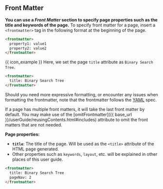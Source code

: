 ## Front Matter

**You can use a _Front Matter_ section to specify page properties such as the title and keywords of the page.** To specify front matter for a page, insert a `<frontmatter>` tag in the following format at the beginning of the page.

```html
<frontmatter>
  property1: value1
  property2: value2
</frontmatter>
```
<div class="indented">

{{ icon_example }} Here, we set the page `title` attribute as `Binary Search Tree`.
```html
<frontmatter>
  title: Binary Search Tree
</frontmatter>
```
</div>

<box type="warning" seamless>

Should you need more expressive formatting, or encounter any issues when formatting the frontmatter, note that the frontmatter follows the [YAML](https://yaml.org/refcard.html) spec.
</box>

<box type="warning" seamless>

If a page has multiple front matters, it will take the last front matter by default. You may make use of the [omitFrontmatter]({{ base_url }}/userGuide/reusingContents.html#includes) attribute to omit the front matters that are not needed.
</box>

**Page properties:**

* **`title`**: The title of the page. Will be used as the `<title>` attribute of the HTML page generated.
* Other properties such as `keywords`, `layout`, etc. will be explained in other places of this user guide.

<include src="../siteJsonFile.md#page-property-overriding" />

<div id="short" class="d-none">

```html
<frontmatter>
  title: Binary Search Tree
  pageNav: 2
</frontmatter>
```
</div>

